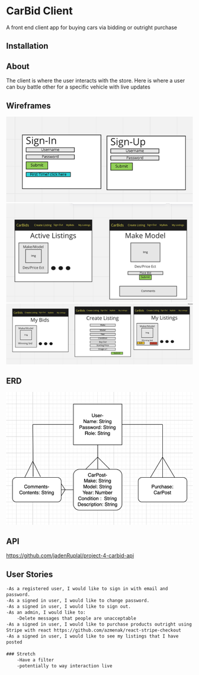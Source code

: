 # CarBid Client

A front end client app for buying cars via bidding or outright purchase

## Installation

## About

The client is where the user interacts with the store. Here is where a user can buy battle other for a specific vehicle with live updates

## Wireframes

![WIREFRAME](src/resources/images/Wireframe1.png)
![WIREFRAME](src/resources/images/Wireframe2.png)
![WIREFRAME](src/resources/images/Wireframe3.png)

## ERD

![ERD](src/resources/images/Erd.png)

## API

https://github.com/jadenRuplal/project-4-carbid-api

## User Stories

    -As a registered user, I would like to sign in with email and password.
    -As a signed in user, I would like to change password.
    -As a signed in user, I would like to sign out.
    -As an admin, I would like to:
        -Delete messages that people are unacceptable
    -As a signed in user, I would like to purchase products outright using Stripe with react https://github.com/azmenak/react-stripe-checkout
    -As a signed in user, I would like to see my listings that I have posted

    ### Stretch
        -Have a filter
        -potentially to way interaction live
